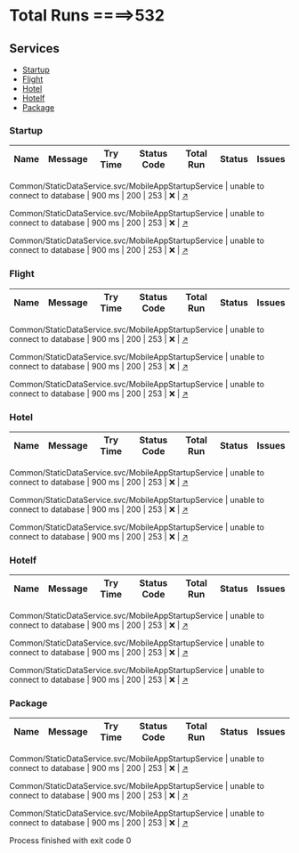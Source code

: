 # Total Runs ====>532
## Services
 - [Startup](#Startup)
 - [Flight](#Flight)
 - [Hotel](#Hotel)
 - [Hotelf](#Hotelf)
 - [Package](#Package)

<h3><a name="Startup"></a>Startup</h3>

 Name | Message | Try Time  |  Status Code  | Total Run | Status | Issues
--- | --- | --- | --- | --- | --- | ---



Common/StaticDataService.svc/MobileAppStartupService | unable to connect to database | 900 ms | 200 | 253 | :x: | [:arrow_upper_right:](https://gitlab.com/nemati/eli/issues/1)



Common/StaticDataService.svc/MobileAppStartupService | unable to connect to database | 900 ms | 200 | 253 | :x: | [:arrow_upper_right:](https://gitlab.com/nemati/eli/issues/1)



Common/StaticDataService.svc/MobileAppStartupService | unable to connect to database | 900 ms | 200 | 253 | :x: | [:arrow_upper_right:](https://gitlab.com/nemati/eli/issues/1)
<h3><a name="Flight"></a>Flight</h3>

 Name | Message | Try Time  |  Status Code  | Total Run | Status | Issues
--- | --- | --- | --- | --- | --- | ---



Common/StaticDataService.svc/MobileAppStartupService | unable to connect to database | 900 ms | 200 | 253 | :x: | [:arrow_upper_right:](https://gitlab.com/nemati/eli/issues/1)



Common/StaticDataService.svc/MobileAppStartupService | unable to connect to database | 900 ms | 200 | 253 | :x: | [:arrow_upper_right:](https://gitlab.com/nemati/eli/issues/1)



Common/StaticDataService.svc/MobileAppStartupService | unable to connect to database | 900 ms | 200 | 253 | :x: | [:arrow_upper_right:](https://gitlab.com/nemati/eli/issues/1)
<h3><a name="Hotel"></a>Hotel</h3>

 Name | Message | Try Time  |  Status Code  | Total Run | Status | Issues
--- | --- | --- | --- | --- | --- | ---



Common/StaticDataService.svc/MobileAppStartupService | unable to connect to database | 900 ms | 200 | 253 | :x: | [:arrow_upper_right:](https://gitlab.com/nemati/eli/issues/1)



Common/StaticDataService.svc/MobileAppStartupService | unable to connect to database | 900 ms | 200 | 253 | :x: | [:arrow_upper_right:](https://gitlab.com/nemati/eli/issues/1)



Common/StaticDataService.svc/MobileAppStartupService | unable to connect to database | 900 ms | 200 | 253 | :x: | [:arrow_upper_right:](https://gitlab.com/nemati/eli/issues/1)
<h3><a name="Hotelf"></a>Hotelf</h3>

 Name | Message | Try Time  |  Status Code  | Total Run | Status | Issues
--- | --- | --- | --- | --- | --- | ---



Common/StaticDataService.svc/MobileAppStartupService | unable to connect to database | 900 ms | 200 | 253 | :x: | [:arrow_upper_right:](https://gitlab.com/nemati/eli/issues/1)



Common/StaticDataService.svc/MobileAppStartupService | unable to connect to database | 900 ms | 200 | 253 | :x: | [:arrow_upper_right:](https://gitlab.com/nemati/eli/issues/1)



Common/StaticDataService.svc/MobileAppStartupService | unable to connect to database | 900 ms | 200 | 253 | :x: | [:arrow_upper_right:](https://gitlab.com/nemati/eli/issues/1)
<h3><a name="Package"></a>Package</h3>

 Name | Message | Try Time  |  Status Code  | Total Run | Status | Issues
--- | --- | --- | --- | --- | --- | ---



Common/StaticDataService.svc/MobileAppStartupService | unable to connect to database | 900 ms | 200 | 253 | :x: | [:arrow_upper_right:](https://gitlab.com/nemati/eli/issues/1)



Common/StaticDataService.svc/MobileAppStartupService | unable to connect to database | 900 ms | 200 | 253 | :x: | [:arrow_upper_right:](https://gitlab.com/nemati/eli/issues/1)



Common/StaticDataService.svc/MobileAppStartupService | unable to connect to database | 900 ms | 200 | 253 | :x: | [:arrow_upper_right:](https://gitlab.com/nemati/eli/issues/1)


Process finished with exit code 0
